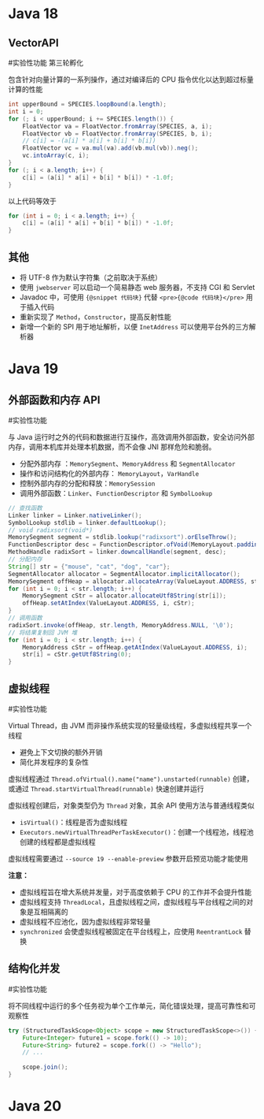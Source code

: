 # Java 18
## VectorAPI
#实验性功能 
第三轮孵化

包含针对向量计算的一系列操作，通过对编译后的 CPU 指令优化以达到超过标量计算的性能

```java
int upperBound = SPECIES.loopBound(a.length);  
int i = 0;  
for (; i < upperBound; i += SPECIES.length()) {  
    FloatVector va = FloatVector.fromArray(SPECIES, a, i);  
    FloatVector vb = FloatVector.fromArray(SPECIES, b, i);  
    // c[i] = -(a[i] * a[i] + b[i] * b[i])  
    FloatVector vc = va.mul(va).add(vb.mul(vb)).neg();  
    vc.intoArray(c, i);  
}  
for (; i < a.length; i++) {  
    c[i] = (a[i] * a[i] + b[i] * b[i]) * -1.0f;  
}
```

以上代码等效于 

```java
for (int i = 0; i < a.length; i++) {  
    c[i] = (a[i] * a[i] + b[i] * b[i]) * -1.0f;  
}
```
## 其他

- 将 UTF-8 作为默认字符集（之前取决于系统）
- 使用 `jwebserver` 可以启动一个简易静态 web 服务器，不支持 CGI 和 Servlet
- Javadoc 中，可使用 `{@snippet 代码块}` 代替 `<pre>{@code 代码块}</pre>` 用于插入代码
- 重新实现了 `Method`，`Constructor`，提高反射性能
- 新增一个新的 SPI 用于地址解析，以便 `InetAddress` 可以使用平台外的三方解析器
# Java 19
## 外部函数和内存 API
#实验性功能 

与 Java 运行时之外的代码和数据进行互操作，高效调用外部函数，安全访问外部内存，调用本机库并处理本机数据，而不会像 JNI 那样危险和脆弱。
- 分配外部内存 ：`MemorySegment`、`MemoryAddress` 和 `SegmentAllocator`
- 操作和访问结构化的外部内存： `MemoryLayout`，`VarHandle`
- 控制外部内存的分配和释放：`MemorySession`
- 调用外部函数：`Linker`、`FunctionDescriptor` 和 `SymbolLookup`

```java
// 查找函数  
Linker linker = Linker.nativeLinker();  
SymbolLookup stdlib = linker.defaultLookup();  
// void radixsort(void*)  
MemorySegment segment = stdlib.lookup("radixsort").orElseThrow();  
FunctionDescriptor desc = FunctionDescriptor.ofVoid(MemoryLayout.paddingLayout(ValueLayout.ADDRESS.byteSize()));  
MethodHandle radixSort = linker.downcallHandle(segment, desc);  
// 分配内存  
String[] str = {"mouse", "cat", "dog", "car"};  
SegmentAllocator allocator = SegmentAllocator.implicitAllocator();  
MemorySegment offHeap = allocator.allocateArray(ValueLayout.ADDRESS, str.length);  
for (int i = 0; i < str.length; i++) {  
    MemorySegment cStr = allocator.allocateUtf8String(str[i]);  
    offHeap.setAtIndex(ValueLayout.ADDRESS, i, cStr);  
}  
// 调用函数  
radixSort.invoke(offHeap, str.length, MemoryAddress.NULL, '\0');  
// 将结果复制回 JVM 堆  
for (int i = 0; i < str.length; i++) {  
    MemoryAddress cStr = offHeap.getAtIndex(ValueLayout.ADDRESS, i);  
    str[i] = cStr.getUtf8String(0);  
}
```
## 虚拟线程
#实验性功能 

Virtual Thread，由 JVM 而非操作系统实现的轻量级线程，多虚拟线程共享一个线程
- 避免上下文切换的额外开销
- 简化并发程序的复杂性

虚拟线程通过 `Thread.ofVirtual().name("name").unstarted(runnable)` 创建，或通过 `Thread.startVirtualThread(runnable)` 快速创建并运行

虚拟线程创建后，对象类型仍为 `Thread` 对象，其余 API 使用方法与普通线程类似
- `isVirtual()`：线程是否为虚拟线程
- `Executors.newVirtualThreadPerTaskExecutor()`：创建一个线程池，线程池创建的线程都是虚拟线程

虚拟线程需要通过 `--source 19 --enable-preview` 参数开启预览功能才能使用

**注意：**
- 虚拟线程旨在增大系统并发量，对于高度依赖于 CPU 的工作并不会提升性能
- 虚拟线程支持 `ThreadLocal`，且虚拟线程之间，虚拟线程与平台线程之间的对象是互相隔离的
- 虚拟线程不应池化，因为虚拟线程非常轻量
- `synchronized` 会使虚拟线程被固定在平台线程上，应使用 `ReentrantLock` 替换
## 结构化并发
#实验性功能 

将不同线程中运行的多个任务视为单个工作单元，简化错误处理，提高可靠性和可观察性

```java
try (StructuredTaskScope<Object> scope = new StructuredTaskScope<>()) {  
    Future<Integer> future1 = scope.fork(() -> 10);  
    Future<String> future2 = scope.fork(() -> "Hello");  
    // ...  
      
    scope.join();  
}
```
# Java 20

